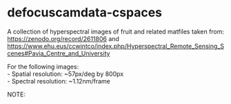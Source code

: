 # defocuscamdata-cspaces
A collection of hyperspectral images of fruit and related matfiles taken from: https://zenodo.org/record/2611806 and https://www.ehu.eus/ccwintco/index.php/Hyperspectral_Remote_Sensing_Scenes#Pavia_Centre_and_University

For the following images:<br>
    - Spatial resolution: ~57px/deg by 800px <br>
    - Spectral resolution: ~1.12nm/frame <br>

NOTE: 
